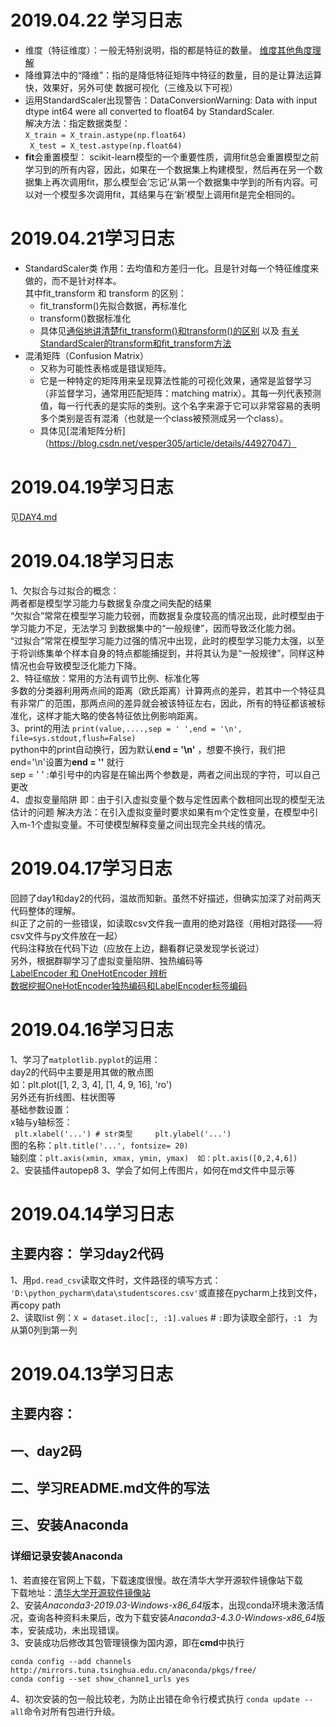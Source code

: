 # 2019.04.22 学习日志
* 维度（特征维度）：一般无特别说明，指的都是特征的数量。  [维度其他角度理解](https://blog.csdn.net/yoggiecda/article/details/88574418)   
* 降维算法中的“降维”：指的是降低特征矩阵中特征的数量，目的是让算法运算快，效果好，另外可使 数据可视化（三维及以下可视）  
* 运用StandardScaler出现警告：DataConversionWarning: Data with input dtype int64 were all converted to float64 by StandardScaler.    
  解决方法：指定数据类型：  
  `X_train = X_train.astype(np.float64)`     
  ` X_test = X_test.astype(np.float64)`
* **fit**会重置模型： scikit-learn模型的一个重要性质，调用fit总会重置模型之前学习到的所有内容，因此，如果在一个数据集上构建模型，然后再在另一个数据集上再次调用fit，那么模型会‘忘记’从第一个数据集中学到的所有内容。可以对一个模型多次调用fit，其结果与在‘新’模型上调用fit是完全相同的。
# 2019.04.21学习日志
* StandardScaler类 作用：去均值和方差归一化。且是针对每一个特征维度来做的，而不是针对样本。  
  其中fit_transform 和 transform 的区别：  
     * fit_transform()先拟合数据，再标准化    
     * transform()数据标准化    
     * 具体见[通俗地讲清楚fit_transform()和transform()的区别](https://blog.csdn.net/appleyuchi/article/details/73503282) 以及 [有关StandardScaler的transform和fit_transform方法](https://www.jianshu.com/p/2a635d9e894d)   
* 混淆矩阵（Confusion Matrix）  
    * 又称为可能性表格或是错误矩阵。  
    * 它是一种特定的矩阵用来呈现算法性能的可视化效果，通常是监督学习（非监督学习，通常用匹配矩阵：matching matrix）。其每一列代表预测值，每一行代表的是实际的类别。这个名字来源于它可以非常容易的表明多个类别是否有混淆（也就是一个class被预测成另一个class）。
    * 具体见[混淆矩阵分析]（https://blog.csdn.net/vesper305/article/details/44927047）  


# 2019.04.19学习日志
见[DAY4.md](https://github.com/gravitymxb/100Days_Of_ML_MXB/blob/master/DAY4.md)
# 2019.04.18学习日志  
1、欠拟合与过拟合的概念：  
   两者都是模型学习能力与数据复杂度之间失配的结果  
   “欠拟合”常常在模型学习能力较弱，而数据复杂度较高的情况出现，此时模型由于学习能力不足，无法学习 到数据集中的“一般规律”，因而导致泛化能力弱。  
    “过拟合”常常在模型学习能力过强的情况中出现，此时的模型学习能力太强，以至于将训练集单个样本自身的特点都能捕捉到，并将其认为是“一般规律”，同样这种情况也会导致模型泛化能力下降。  
2、特征缩放：常用的方法有调节比例、标准化等  
    多数的分类器利用两点间的距离（欧氏距离）计算两点的差异，若其中一个特征具有非常广的范围，那两点间的差异就会被该特征左右，因此，所有的特征都该被标准化，这样才能大略的使各特征依比例影响距离。    
3、print的用法
    `print(value,....,sep = ' ',end = '\n', file=sys.stdout,flush=False)`    
    python中的print自动换行，因为默认**end = '\n'** ，想要不换行，我们把end='\n'设置为**end = ''** 就行  
    sep = ' ' :单引号中的内容是在输出两个参数是，两者之间出现的字符，可以自己更改  
4、虚拟变量陷阱
    即：由于引入虚拟变量个数与定性因素个数相同出现的模型无法估计的问题
    解决方法：在引入虚拟变量时要求如果有m个定性变量，在模型中引入m-1个虚拟变量。不可使模型解释变量之间出现完全共线的情况。
# 2019.04.17学习日志
   回顾了day1和day2的代码，温故而知新。虽然不好描述，但确实加深了对前两天代码整体的理解。   
   纠正了之前的一些错误，如读取csv文件我一直用的绝对路径（用相对路径——将csv文件与py文件放在一起）   
   代码注释放在代码下边（应放在上边，翻看群记录发现学长说过）  
   另外，根据群聊学习了虚拟变量陷阱、独热编码等    
   [LabelEncoder 和 OneHotEncoder 辨析](https://blog.csdn.net/weixin_38656890/article/details/80849334)    
   [数据挖掘OneHotEncoder独热编码和LabelEncoder标签编码](https://blog.csdn.net/ccblogger/article/details/80010974)  
   
# 2019.04.16学习日志  
1、学习了`matplotlib.pyplot`的运用：  
      day2的代码中主要是用其做的散点图  
      如：plt.plot([1, 2, 3, 4], [1, 4, 9, 16], 'ro')  
      另外还有折线图、柱状图等  
   基础参数设置：  
       x轴与y轴标签：  
        ```  plt.xlabel('...') # str类型    
          plt.ylabel('...')  ```  
       图的名称：``` plt.title('...', fontsize= 20)  ```  
       轴刻度：``` plt.axis(xmin, xmax, ymin, ymax)  如：plt.axis([0,2,4,6])  ```  
2、安装插件autopep8
3、学会了如何上传图片，如何在md文件中显示等

# 2019.04.14学习日志
## 主要内容：   学习day2代码
1、用`pd.read_csv`读取文件时，文件路径的填写方式：  
`'D:\python_pycharm\data\studentscores.csv'`或直接在pycharm上找到文件，再copy path  
2、读取list
例：`X = dataset.iloc[:, :1].values`  #  ` : `即为读取全部行，`:1 ` 为从第0列到第一列

# 2019.04.13学习日志
## 主要内容：
##     一、day2码
##     二、学习README.md文件的写法
##     三、安装Anaconda
### 详细记录安装Anaconda  
1、若直接在官网上下载，下载速度很慢。故在清华大学开源软件镜像站下载  
下载地址：[清华大学开源软件镜像站](https://mirrors.tuna.tsinghua.edu.cn/)  
2、安装*Anaconda3-2019.03-Windows-x86_64*版本，出现conda环境未激活情况，查询各种资料未果后，改为下载安装*Anaconda3-4.3.0-Windows-x86_64*版本，安装成功，未出现错误。  
3、安装成功后修改其包管理镜像为国内源，即在**cmd**中执行    
  ```
  conda config --add channels http://mirrors.tuna.tsinghua.edu.cn/anaconda/pkgs/free/
  conda config --set show_channe1_urls yes
  ```  
4、初次安装的包一般比较老，为防止出错在命令行模式执行 ```conda update --all```命令对所有包进行升级。

